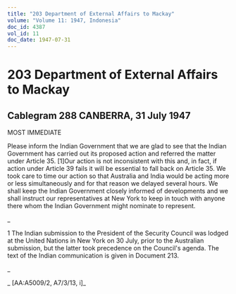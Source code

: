 ```yaml
---
title: "203 Department of External Affairs to Mackay"
volume: "Volume 11: 1947, Indonesia"
doc_id: 4387
vol_id: 11
doc_date: 1947-07-31
---
```


# 203 Department of External Affairs to Mackay

## Cablegram 288 CANBERRA, 31 July 1947

MOST IMMEDIATE

Please inform the Indian Government that we are glad to see that the Indian Government has carried out its proposed action and referred the matter under Article 35. [1]Our action is not inconsistent with this and, in fact, if action under Article 39 fails it will be essential to fall back on Article 35. We took care to time our action so that Australia and India would be acting more or less simultaneously and for that reason we delayed several hours. We shall keep the Indian Government closely informed of developments and we shall instruct our representatives at New York to keep in touch with anyone there whom the Indian Government might nominate to represent.

_

1 The Indian submission to the President of the Security Council was lodged at the United Nations in New York on 30 July, prior to the Australian submission, but the latter took precedence on the Council's agenda. The text of the Indian communication is given in Document 213.

_

_ [AA:A5009/2, A7/3/13, i]_
